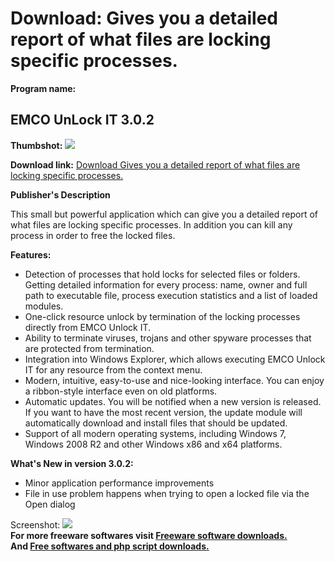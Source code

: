 # Download: Gives you a detailed report of what files are locking specific processes.

**Program name:**

## EMCO UnLock IT 3.0.2

  
**Thumbshot:** ![](http://www.freewarefiles.com/screenshot/emcoulockit_md.jpg)   
  
**Download link:** [Download Gives you a detailed report of what files are locking specific processes.](http://freesoftwares.boysofts.com/EMCO-UnLock-IT_program_22387.html)  
  


**Publisher's Description**  
  


This small but powerful application which can give you a detailed report of what files are locking specific processes. In addition you can kill any process in order to free the locked files. 

**Features:**

  * Detection of processes that hold locks for selected files or folders. Getting detailed information for every process: name, owner and full path to executable file, process execution statistics and a list of loaded modules. 
  * One-click resource unlock by termination of the locking processes directly from EMCO Unlock IT. 
  * Ability to terminate viruses, trojans and other spyware processes that are protected from termination. 
  * Integration into Windows Explorer, which allows executing EMCO Unlock IT for any resource from the context menu. 
  * Modern, intuitive, easy-to-use and nice-looking interface. You can enjoy a ribbon-style interface even on old platforms. 
  * Automatic updates. You will be notified when a new version is released. If you want to have the most recent version, the update module will automatically download and install files that should be updated. 
  * Support of all modern operating systems, including Windows 7, Windows 2008 R2 and other Windows x86 and x64 platforms. 

**What's New in version 3.0.2:**

  * Minor application performance improvements 
  * File in use problem happens when trying to open a locked file via the Open dialog 

  
  
Screenshot: ![](http://www.freewarefiles.com/screenshot/emcoulockit.jpg)   
**For more freeware softwares visit [Freeware software downloads.](http://freesoftwares.boysofts.com/)**   
**And [Free softwares and php script downloads.](http://www.boysofts.com/)**

